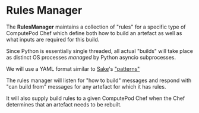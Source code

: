 # Rules Manager

The **RulesManager** maintains a collection of "rules" for a specific type
of ComputePod Chef which define both how to build an artefact as well as
what inputs are required for this build.

Since Python is essentially single threaded, all actual "builds" will take
place as distinct OS processes *managed* by Python asyncio subprocesses.

We will use a YAML format similar to
[Sake](http://tonyfischetti.github.io/sake)'s
["patterns"](http://tonyfischetti.github.io/sake/sake-doc.html#Using-Patterns)

The rules manager will listen for "how to build" messages and respond with
"can build from" messages for any artefact for which it has rules.

It will also supply build rules to a given ComputePod Chef when the Chef
determines that an artefact needs to be rebuilt.
